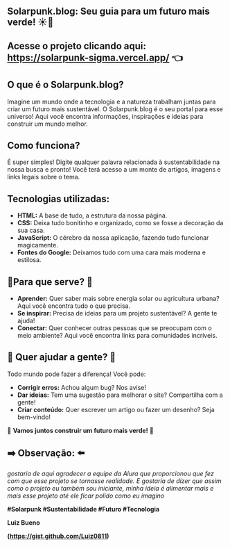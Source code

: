 ## Solarpunk.blog: Seu guia para um futuro mais verde! ☀️🍃

## Acesse o projeto clicando aqui: https://solarpunk-sigma.vercel.app/ 👈

## **O que é o Solarpunk.blog?**

Imagine um mundo onde a tecnologia e a natureza trabalham juntas para criar um futuro mais sustentável. O Solarpunk.blog é o seu portal para esse universo! Aqui você encontra informações, inspirações e ideias para construir um mundo melhor.

## **Como funciona?**

É super simples! Digite qualquer palavra relacionada à sustentabilidade na nossa busca e pronto! Você terá acesso a um monte de artigos, imagens e links legais sobre o tema.

## **Tecnologias utilizadas:**

* **HTML:** A base de tudo, a estrutura da nossa página.
* **CSS:** Deixa tudo bonitinho e organizado, como se fosse a decoração da sua casa.
* **JavaScript:** O cérebro da nossa aplicação, fazendo tudo funcionar magicamente.
* **Fontes do Google:** Deixamos tudo com uma cara mais moderna e estilosa.

## 🌻**Para que serve?** 🌻

* **Aprender:** Quer saber mais sobre energia solar ou agricultura urbana? Aqui você encontra tudo o que precisa.
* **Se inspirar:** Precisa de ideias para um projeto sustentável? A gente te ajuda!
* **Conectar:** Quer conhecer outras pessoas que se preocupam com o meio ambiente? Aqui você encontra links para comunidades incríveis.

## 🤝 **Quer ajudar a gente?** 🤝

Todo mundo pode fazer a diferença! Você pode:

* **Corrigir erros:** Achou algum bug? Nos avise!
* **Dar ideias:** Tem uma sugestão para melhorar o site? Compartilha com a gente!
* **Criar conteúdo:** Quer escrever um artigo ou fazer um desenho? Seja bem-vindo!

🌱 **Vamos juntos construir um futuro mais verde!** 🌱 

## ➡️ **Observação:** ⬅️
*gostaria de aqui agradecer a equipe da Alura que proporcionou que fez com que esse projeto se tornasse realidade. E gostaria de dizer que assim como o projeto eu também sou iniciante, minha ideia é alimentar mais e mais esse projeto até ele ficar polido como eu imagino*

**#Solarpunk #Sustentabilidade #Futuro #Tecnologia**

**Luiz Bueno** 

**(https://gist.github.com/Luiz0811)**
